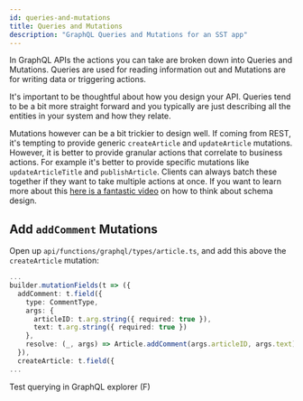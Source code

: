 ```yaml
---
id: queries-and-mutations
title: Queries and Mutations
description: "GraphQL Queries and Mutations for an SST app"
---
```


In GraphQL APIs the actions you can take are broken down into Queries and Mutations. Queries are used for reading information out and Mutations are for writing data or triggering actions.

It's important to be thoughtful about how you design your API. Queries tend to be a bit more straight forward and you typically are just describing all the entities in your system and how they relate.

Mutations however can be a bit trickier to design well. If coming from REST, it's tempting to provide generic `createArticle` and `updateArticle` mutations. However, it is better to provide granular actions that correlate to business actions. For example it's better to provide specific mutations like `updateArticleTitle` and `publishArticle`. Clients can always batch these together if they want to take multiple actions at once. If you want to learn more about this [here is a fantastic video](https://youtu.be/pJamhW2xPYw) on how to think about schema design.

## Add `addComment` Mutations

Open up `api/functions/graphql/types/article.ts`, and add this above the `createArticle` mutation:

```ts {3-10}
...
builder.mutationFields(t => ({
  addComment: t.field({
    type: CommentType,
    args: {
      articleID: t.arg.string({ required: true }),
      text: t.arg.string({ required: true })
    },
    resolve: (_, args) => Article.addComment(args.articleID, args.text)
  }),
  createArticle: t.field({
...
```

Test querying in GraphQL explorer (F)
